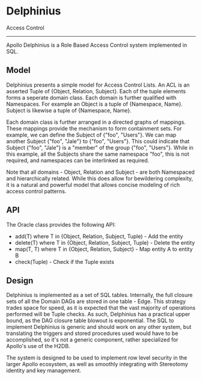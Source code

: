# Delphinius
Access Control
____
Apollo Delphinius is a Role Based Access Control system implemented in SQL.

## Model
Delphinius presents a simple model for Access Control Lists.  An ACL is an asserted Tuple of {Object, Relation, Subject}.  Each of the tuple elements forms a seperate domain class.  Each domain is further qualified with Namespaces.  For example an Object is a tuple of {Namespace, Name}. Subject is likewise a tuple of {Namespace, Name}.

Each domain class is further arranged in a directed graphs of mappings. These mappings provide the mechanism to form containment sets.  For example, we can define the Subject of {"foo", "Users"}.  We can map another Subject {"foo", "Jale"} to {"foo", "Users"}.  This could indicate that Subject {"foo", "Jale"} is a "member" of the group {"foo", "Users"}.  While in this example, all the Subjects share the same namespace "foo", this is not required, and namespaces can be interlinked as required.

Note that all domains - Object, Relation and Subject - are both Namespaced and hierarchically related.  While this does allow for bewildering complexity, it is a natural and powerful model that allows concise modeling of rich access control patterns.
## API
The Oracle class provides the following API:
 * add(T) where T in {Object, Relation, Subject, Tuple) - Add the entity
 * delete(T) where T in {Object, Relation, Subject, Tuple) - Delete the entity
 * map(T, T) where T in {Object, Relation, Subject} - Map entity A to entity B
 * check(Tuple) - Check if the Tuple exists

## Design
Delphinius is implemented as a set of SQL tables.  Internally, the full closure sets of all the Domain DAGs are stored in one table - Edge. This strategy trades space for speed, as it is expected that the vast majority of operations performed will be Tuple checks.  As such, Delphinius has a practical upper bound, as the DAG closure table blowout is exponential.  The SQL to implement Delphinius is generic and should work on any other system, but translating the triggers and stored procedures used would have to be accomplished, so it's not a generic component, rather specialized for Apollo's use of the H2DB.

The system is designed to be used to implement row level security in the larger Apollo ecosystem, as well as smoothly integrating with Stereotomy identity and key management.